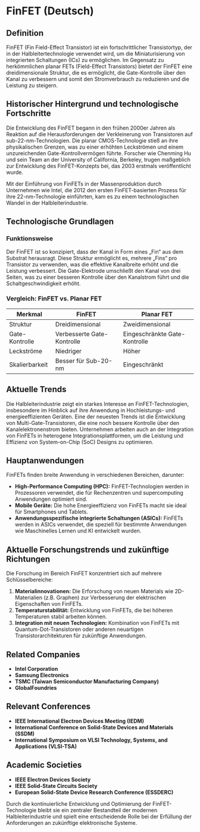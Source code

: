 # FinFET (Deutsch)

## Definition
FinFET (Fin Field-Effect Transistor) ist ein fortschrittlicher Transistortyp, der in der Halbleitertechnologie verwendet wird, um die Miniaturisierung von integrierten Schaltungen (ICs) zu ermöglichen. Im Gegensatz zu herkömmlichen planar FETs (Field-Effect Transistors) bietet der FinFET eine dreidimensionale Struktur, die es ermöglicht, die Gate-Kontrolle über den Kanal zu verbessern und somit den Stromverbrauch zu reduzieren und die Leistung zu steigern.

## Historischer Hintergrund und technologische Fortschritte
Die Entwicklung des FinFET begann in den frühen 2000er Jahren als Reaktion auf die Herausforderungen der Verkleinerung von Transistoren auf sub-22-nm-Technologien. Die planar CMOS-Technologie stieß an ihre physikalischen Grenzen, was zu einer erhöhten Leckströmen und einem unzureichenden Gate-Kontrollvermögen führte. Forscher wie Chenming Hu und sein Team an der University of California, Berkeley, trugen maßgeblich zur Entwicklung des FinFET-Konzepts bei, das 2003 erstmals veröffentlicht wurde.

Mit der Einführung von FinFETs in der Massenproduktion durch Unternehmen wie Intel, die 2012 den ersten FinFET-basierten Prozess für ihre 22-nm-Technologie einführten, kam es zu einem technologischen Wandel in der Halbleiterindustrie.

## Technologische Grundlagen
### Funktionsweise
Der FinFET ist so konzipiert, dass der Kanal in Form eines „Fin“ aus dem Substrat herausragt. Diese Struktur ermöglicht es, mehrere „Fins“ pro Transistor zu verwenden, was die effektive Kanalbreite erhöht und die Leistung verbessert. Die Gate-Elektrode umschließt den Kanal von drei Seiten, was zu einer besseren Kontrolle über den Kanalstrom führt und die Schaltgeschwindigkeit erhöht.

### Vergleich: FinFET vs. Planar FET
| Merkmal            | FinFET                        | Planar FET                  |
|--------------------|-------------------------------|-----------------------------|
| Struktur           | Dreidimensional               | Zweidimensional             |
| Gate-Kontrolle     | Verbesserte Gate-Kontrolle    | Eingeschränkte Gate-Kontrolle|
| Leckströme         | Niedriger                     | Höher                       |
| Skalierbarkeit     | Besser für Sub-20-nm          | Eingeschränkt               |

## Aktuelle Trends
Die Halbleiterindustrie zeigt ein starkes Interesse an FinFET-Technologien, insbesondere im Hinblick auf ihre Anwendung in Hochleistungs- und energieeffizienten Geräten. Eine der neuesten Trends ist die Entwicklung von Multi-Gate-Transistoren, die eine noch bessere Kontrolle über den Kanalelektronenstrom bieten. Unternehmen arbeiten auch an der Integration von FinFETs in heterogene Integrationsplattformen, um die Leistung und Effizienz von System-on-Chip (SoC) Designs zu optimieren.

## Hauptanwendungen
FinFETs finden breite Anwendung in verschiedenen Bereichen, darunter:

- **High-Performance Computing (HPC):** FinFET-Technologien werden in Prozessoren verwendet, die für Rechenzentren und supercomputing Anwendungen optimiert sind.
- **Mobile Geräte:** Die hohe Energieeffizienz von FinFETs macht sie ideal für Smartphones und Tablets.
- **Anwendungsspezifische integrierte Schaltungen (ASICs):** FinFETs werden in ASICs verwendet, die speziell für bestimmte Anwendungen wie Maschinelles Lernen und KI entwickelt wurden.

## Aktuelle Forschungstrends und zukünftige Richtungen
Die Forschung im Bereich FinFET konzentriert sich auf mehrere Schlüsselbereiche:

1. **Materialinnovationen:** Die Erforschung von neuen Materials wie 2D-Materialien (z.B. Graphen) zur Verbesserung der elektrischen Eigenschaften von FinFETs.
2. **Temperaturstabilität:** Entwicklung von FinFETs, die bei höheren Temperaturen stabil arbeiten können.
3. **Integration mit neuen Technologien:** Kombination von FinFETs mit Quantum-Dot-Transistoren oder anderen neuartigen Transistorarchitekturen für zukünftige Anwendungen.

## Related Companies
- **Intel Corporation**
- **Samsung Electronics**
- **TSMC (Taiwan Semiconductor Manufacturing Company)**
- **GlobalFoundries**

## Relevant Conferences
- **IEEE International Electron Devices Meeting (IEDM)**
- **International Conference on Solid-State Devices and Materials (SSDM)**
- **International Symposium on VLSI Technology, Systems, and Applications (VLSI-TSA)**

## Academic Societies
- **IEEE Electron Devices Society**
- **IEEE Solid-State Circuits Society**
- **European Solid-State Device Research Conference (ESSDERC)**

Durch die kontinuierliche Entwicklung und Optimierung der FinFET-Technologie bleibt sie ein zentraler Bestandteil der modernen Halbleiterindustrie und spielt eine entscheidende Rolle bei der Erfüllung der Anforderungen an zukünftige elektronische Systeme.